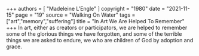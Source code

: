 +++
authors = [
  "Madeleine L'Engle"
]
copyright = "1980"
date = "2021-11-15"
page = "19"
source = "Walking On Water"
tags = ["art","memory","suffering"]
title = "In Art We Are Helped To Remember"
+++
In art, either as creators or participators, we are helped to remember some of the glorious things we have forgotten, and some of the terrible things we are asked to endure, we who are children of God by adoption and grace.
